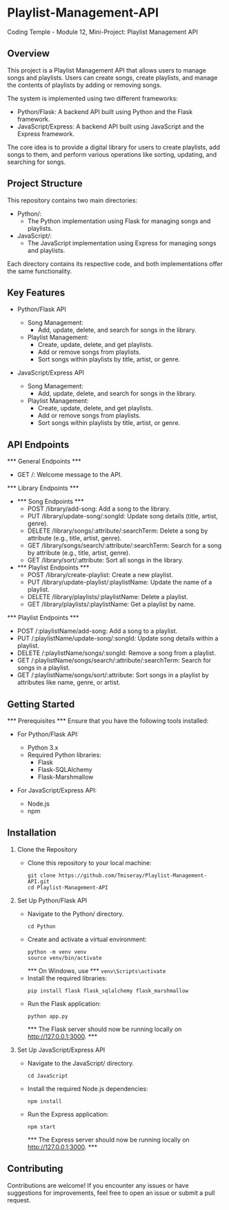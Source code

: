 # Playlist-Management-API
Coding Temple - Module 12, Mini-Project: Playlist Management API


## Overview
This project is a Playlist Management API that allows users to manage songs and playlists. 
Users can create songs, create playlists, and manage the contents of playlists by adding or removing songs. 

The system is implemented using two different frameworks:
- Python/Flask: A backend API built using Python and the Flask framework.
- JavaScript/Express: A backend API built using JavaScript and the Express framework.

The core idea is to provide a digital library for users to create playlists, add songs to them, and perform various operations like sorting, updating, and searching for songs.


## Project Structure
This repository contains two main directories:

- Python/:
    * The Python implementation using Flask for managing songs and playlists.
- JavaScript/:
    * The JavaScript implementation using Express for managing songs and playlists.

Each directory contains its respective code, and both implementations offer the same functionality.


## Key Features
- Python/Flask API
    * Song Management:
        - Add, update, delete, and search for songs in the library.
    * Playlist Management:
        * Create, update, delete, and get playlists.
        * Add or remove songs from playlists.
        * Sort songs within playlists by title, artist, or genre.

- JavaScript/Express API
    * Song Management:
        - Add, update, delete, and search for songs in the library.
    * Playlist Management:
        - Create, update, delete, and get playlists.
        - Add or remove songs from playlists.
        - Sort songs within playlists by title, artist, or genre.


## API Endpoints
*** General Endpoints ***
- GET /: Welcome message to the API.

*** Library Endpoints ***
- *** Song Endpoints ***
    * POST /library/add-song: Add a song to the library.
    * PUT /library/update-song/:songId: Update song details (title, artist, genre).
    * DELETE /library/songs/:attribute/:searchTerm: Delete a song by attribute (e.g., title, artist, genre).
    * GET /library/songs/search/:attribute/:searchTerm: Search for a song by attribute (e.g., title, artist, genre).
    * GET /library/sort/:attribute: Sort all songs in the library.
- *** Playlist Endpoints ***
    * POST /library/create-playlist: Create a new playlist.
    * PUT /library/update-playlist/:playlistName: Update the name of a playlist.
    * DELETE /library/playlists/:playlistName: Delete a playlist.
    * GET /library/playlists/:playlistName: Get a playlist by name.

*** Playlist Endpoints ***
- POST /:playlistName/add-song: Add a song to a playlist.
- PUT /:playlistName/update-song/:songId: Update song details within a playlist.
- DELETE /:playlistName/songs/:songId: Remove a song from a playlist.
- GET /:playlistName/songs/search/:attribute/:searchTerm: Search for songs in a playlist.
- GET /:playlistName/songs/sort/:attribute: Sort songs in a playlist by attributes like name, genre, or artist.


## Getting Started
*** Prerequisites ***
Ensure that you have the following tools installed:

- For Python/Flask API:
    * Python 3.x
    * Required Python libraries:
        - Flask
        - Flask-SQLAlchemy
        - Flask-Marshmallow

- For JavaScript/Express API:
    * Node.js
    * npm


## Installation
1. Clone the Repository
    * Clone this repository to your local machine:
        ```
        git clone https://github.com/Tmiseray/Playlist-Management-API.git
        cd Playlist-Management-API
        ```

2. Set Up Python/Flask API
    * Navigate to the Python/ directory.
        ```
        cd Python
        ```
    * Create and activate a virtual environment:
        ```
        python -m venv venv
        source venv/bin/activate
        ```
        *** On Windows, use ***
        `venv\Scripts\activate`
    * Install the required libraries:
        ```
        pip install flask flask_sqlalchemy flask_marshmallow
        ```
    * Run the Flask application:
        ```
        python app.py
        ```
        *** The Flask server should now be running locally on http://127.0.0.1:3000. ***

3. Set Up JavaScript/Express API
    * Navigate to the JavaScript/ directory.
        ```
        cd JavaScript
        ```
    * Install the required Node.js dependencies:
        ```
        npm install
        ```
    * Run the Express application:
        ```
        npm start
        ```
        *** The Express server should now be running locally on http://127.0.0.1:3000. ***


## Contributing
Contributions are welcome! If you encounter any issues or have suggestions for improvements, feel free to open an issue or submit a pull request.